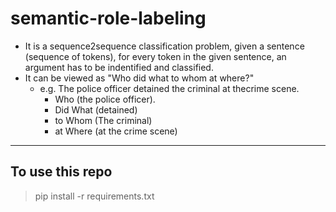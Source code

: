 # semantic-role-labeling

- It is a sequence2sequence classification problem, given a sentence (sequence of tokens), for every token in the given sentence, an argument has to be indentified and classified.
- It can be viewed as "Who did what to whom at where?"
    - e.g. The police officer detained the criminal at thecrime scene.
        - Who (the police officer).
        - Did What (detained)
        - to Whom (The criminal)
        - at Where (at the crime scene)

---

## To use this repo

> pip install -r requirements.txt